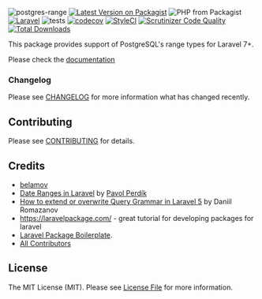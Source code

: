 ![postgres-range](https://banners.beyondco.de/postgres-range.png?theme=dark&packageName=belamov%2Fpostgres-range&pattern=architect&style=style_1&description=Laravel+package+for+PostgreSQL+range+types+support&md=1&fontSize=150px&images=https%3A%2F%2Flaravel.com%2Fimg%2Flogomark.min.svg)
[![Latest Version on Packagist](https://img.shields.io/packagist/v/belamov/postgres-range.svg?style=flat-square)](https://packagist.org/packages/belamov/postgres-range)
![PHP from Packagist](https://img.shields.io/packagist/php-v/belamov/postgres-range)
[![Laravel](https://img.shields.io/badge/laravel-7%20%7C%208-green)](https://laravel.com/)
![tests](https://github.com/belamov/postgres-range/workflows/tests/badge.svg?branch=master)
[![codecov](https://codecov.io/gh/belamov/postgres-range/branch/master/graph/badge.svg)](https://codecov.io/gh/belamov/postgres-range)
[![StyleCI](https://github.styleci.io/repos/253326230/shield?branch=master)](https://github.styleci.io/repos/253326230)
[![Scrutinizer Code Quality](https://scrutinizer-ci.com/g/belamov/postgres-range/badges/quality-score.png?b=master)](https://scrutinizer-ci.com/g/belamov/postgres-range/?branch=master)
[![Total Downloads](https://img.shields.io/packagist/dt/belamov/postgres-range.svg?style=flat-square)](https://packagist.org/packages/belamov/postgres-range)

This package provides support of PostgreSQL's range types for Laravel 7+.

Please check the [documentation](https://belamov.github.io/postgres-range)

### Changelog

Please see [CHANGELOG](CHANGELOG.md) for more information what has changed recently.

## Contributing

Please see [CONTRIBUTING](CONTRIBUTING.md) for details.

## Credits

- [belamov](https://belamov.com)
- [Date Ranges in Laravel](https://medium.com/@palypster/ranges-in-laravel-7-using-postgresql-c4bc69b91758) by [Pavol Perdík](https://github.com/palypster)
- [How to extend or overwrite Query Grammar in Laravel 5](https://medium.com/@daniilromazanov/how-to-extend-query-grammar-in-laravel-fb3d2d6de6d4) by Daniil Romazanov
- https://laravelpackage.com/ - great tutorial for developing packages for laravel
- [Laravel Package Boilerplate](https://laravelpackageboilerplate.com).
- [All Contributors](../../contributors)

## License

The MIT License (MIT). Please see [License File](LICENSE.md) for more information.
